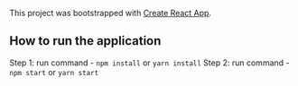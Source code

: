This project was bootstrapped with [Create React App](https://github.com/facebook/create-react-app).

## How to run the application

Step 1: run command - `npm install` or `yarn install`
Step 2: run command - `npm start` or `yarn start`
